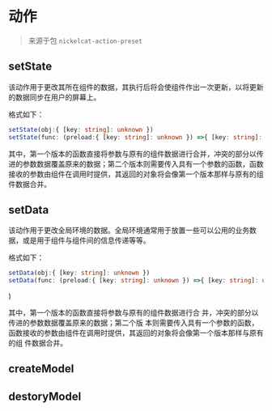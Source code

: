 # 动作

> 来源于包 ```nickelcat-action-preset```

## setState

该动作用于更改其所在组件的数据，其执行后将会使组件作出一次更新，以将更新的数据同步在用户的屏幕上。

格式如下：
```ts
setState(obj:{ [key: string]: unknown })
setState(func: (preload:{ [key: string]: unknown }) =>{ [key: string]: unknown })
```

其中，第一个版本的函数直接将参数与原有的组件数据进行合并，冲突的部分以传进的参数数据覆盖原来的数据；第二个版本则需要传入具有一个参数的函数，函数接收的参数由组件在调用时提供，其返回的对象将会像第一个版本那样与原有的组件数据合并。

## setData

该动作用于更改全局环境的数据。全局环境通常用于放置一些可以公用的业务数据，或是用于组件与组件间的信息传递等等。

格式如下：
```ts
setData(obj:{ [key: string]: unknown })
setData(func: (preload:{ [key: string]: unknown }) =>{ [key: string]: unknown })
```
)

其中，第一个版本的函数直接将参数与原有的组件数据进行合
并，冲突的部分以传进的参数数据覆盖原来的数据；第二个版
本则需要传入具有一个参数的函数，函数接收的参数由组件在调用时提供，其返回的对象将会像第一个版本那样与原有的组
件数据合并。

## createModel

## destoryModel
